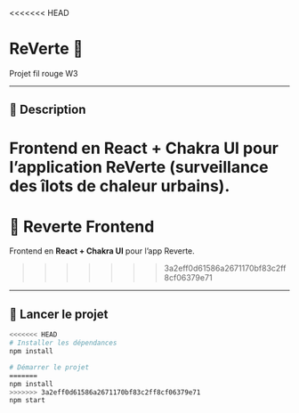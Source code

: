 <<<<<<< HEAD
# ReVerte 🌱
Projet fil rouge W3

---

## 📌 Description
Frontend en **React + Chakra UI** pour l’application ReVerte (surveillance des îlots de chaleur urbains).
=======
# 🌱 Reverte Frontend

Frontend en **React + Chakra UI** pour l’app Reverte.
>>>>>>> 3a2eff0d61586a2671170bf83c2ff8cf06379e71

---

## 🚀 Lancer le projet

```bash
<<<<<<< HEAD
# Installer les dépendances
npm install

# Démarrer le projet
=======
npm install
>>>>>>> 3a2eff0d61586a2671170bf83c2ff8cf06379e71
npm start
